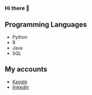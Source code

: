 ### Hi there 👋

<!--
**pchlq/pchlq** is a ✨ _special_ ✨ repository because its `README.md` (this file) appears on your GitHub profile.

Here are some ideas to get you started:

- 🔭 I’m currently working on ...
- 🌱 I’m currently learning ...
- 👯 I’m looking to collaborate on ...
- 🤔 I’m looking for help with ...
- 💬 Ask me about ...
- 📫 How to reach me: ...
- 😄 Pronouns: ...
- ⚡ Fun fact: ...
-->

## Programming Languages
* Python
* R
* Java
* SQL

## My accounts
* [Kaggle](https://www.kaggle.com/pchlq82) 
* [linkedIn](https://www.linkedin.com/in/pavel-peskov-8673a76) 

